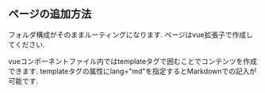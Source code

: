 ## ページの追加方法

フォルダ構成がそのままルーティングになります.
ページはvue拡張子で作成してください.

vueコンポーネントファイル内ではtemplateタグで囲むことでコンテンツを作成できます.
templateタグの属性にlang="md"を指定するとMarkdownでの記入が可能です.